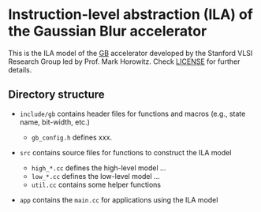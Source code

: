 # Instruction-level abstraction (ILA) of the Gaussian Blur accelerator

This is the ILA model of the [GB](https://github.com/jingpu/Halide-HLS.git) accelerator developed by the Stanford VLSI Research Group led by Prof. Mark Horowitz. 
Check [LICENSE](https://github.com/jingpu/Halide-HLS/blob/HLS/LICENSE.txt) for further details.

## Directory structure
 
-   `include/gb` contains header files for functions and macros (e.g., state name, bit-width, etc.)
    -   `gb_config.h` defines xxx.

-   `src` contains source files for functions to construct the ILA model
    -   `high_*.cc` defines the high-level model ...
    -   `low_*.cc` defines the low-level model ...
    -   `util.cc` contains some helper functions

-   `app` contains the `main.cc` for applications using the ILA model

